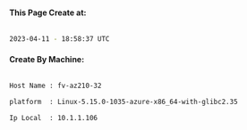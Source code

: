 
   
#### This Page Create at:

```bash

2023-04-11 - 18:58:37 UTC

```

#### Create By Machine:

```bash

Host Name : fv-az210-32

platform  : Linux-5.15.0-1035-azure-x86_64-with-glibc2.35

Ip Local  : 10.1.1.106

```

